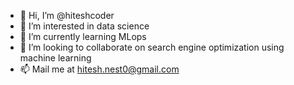 - 👋 Hi, I’m @hiteshcoder
- 👀 I’m interested in data science
- 🌱 I’m currently learning MLops
- 💞️ I’m looking to collaborate on search engine optimization using machine learning
- 📫 Mail me at hitesh.nest0@gmail.com

<!---
hiteshcoder/hiteshcoder is a ✨ special ✨ repository because its `README.md` (this file) appears on your GitHub profile.
You can click the Preview link to take a look at your changes.
--->
